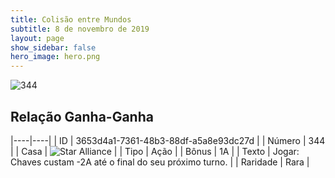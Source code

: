 ```yaml
---
title: Colisão entre Mundos
subtitle: 8 de novembro de 2019
layout: page
show_sidebar: false
hero_image: hero.png
---
```


![344](https://cdn.keyforgegame.com/media/card_front/pt/452_344_H3VWX6HM656G_pt.png)

## Relação Ganha-Ganha

|----|----|
| ID | 3653d4a1-7361-48b3-88df-a5a8e93dc27d |
| Número | 344 |
| Casa | ![Star Alliance](https://archonarcana.com/images/thumb/7/7d/Star_Alliance.png/22px-Star_Alliance.png "Aliança Estelar") |
| Tipo | Ação |
| Bônus | 1A |
| Texto | Jogar: Chaves custam -2A até o final do seu próximo turno. |
| Raridade | Rara |
